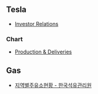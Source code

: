 ## Tesla 

- [Investor Relations](https://ir.tesla.com/)

### Chart

- [Production & Deliveries](https://jhmg78.csb.app/)


## Gas

- [지역별주유소현황 - 한국석유관리원](https://www.kpetro.or.kr/lay1/S1T602C603/contents.do)

